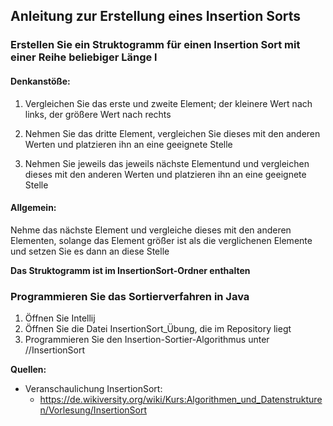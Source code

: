

## Anleitung zur Erstellung eines Insertion Sorts

### Erstellen Sie ein Struktogramm für einen Insertion Sort mit einer Reihe beliebiger Länge l




#### Denkanstöße:

1. Vergleichen Sie das erste und zweite Element; der kleinere Wert nach links, der größere Wert nach rechts

2. Nehmen Sie das dritte Element, vergleichen Sie dieses mit den anderen Werten und platzieren ihn an eine geeignete Stelle

3. Nehmen Sie jeweils das jeweils nächste Elementund und vergleichen dieses mit den anderen Werten und platzieren ihn an eine geeignete Stelle




#### Allgemein:

Nehme das nächste Element und vergleiche dieses mit den anderen Elementen, solange das Element größer ist als die verglichenen Elemente und setzen Sie es dann an diese Stelle

**Das Struktogramm ist im InsertionSort-Ordner enthalten**



### Programmieren Sie das Sortierverfahren in Java

 1. Öffnen Sie Intellij
 2. Öffnen Sie die Datei InsertionSort_Übung, die im Repository liegt
 3. Programmieren Sie den Insertion-Sortier-Algorithmus unter //InsertionSort

**Quellen:**
- Veranschaulichung InsertionSort: 
  - https://de.wikiversity.org/wiki/Kurs:Algorithmen_und_Datenstrukturen/Vorlesung/InsertionSort
